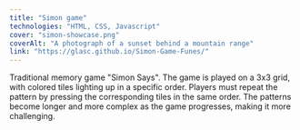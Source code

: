 ```yaml
---
title: "Simon game"
technologies: "HTML, CSS, Javascript"
cover: "simon-showcase.png"
coverAlt: "A photograph of a sunset behind a mountain range"
link: "https://glasc.github.io/Simon-Game-Funes/"
---
```


Traditional memory game "Simon Says". The game is played on a 3x3 grid, with colored tiles lighting up in a specific order. Players must repeat the pattern by pressing the corresponding tiles in the same order. The patterns become longer and more complex as the game progresses, making it more challenging.
